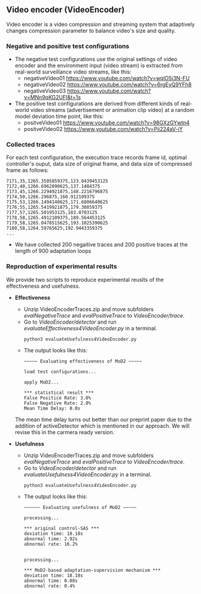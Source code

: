 ## Video encoder (VideoEncoder)

Video encoder is a video compression and streaming system that adaptively changes compression parameter to balance video's size and quality.

### Negative and positive test configurations
* The negative test configurations use the original settings of video encoder and the environment input (video stream) is extracted from real-world surveillance video streams, like this:
  * negativeVideo01 https://www.youtube.com/watch?v=wqlO5i3N-FU  
  * negativeVideo02 https://www.youtube.com/watch?v=6rgEyQ9YFh8  
  * negativeVideo03 https://www.youtube.com/watch?v=MNn9qKG2UFI&t=1s  
* The positive test configurations are derived from different kinds of real-world video streams (advertisement or animation clip video) at a random model deviation time point, like this:
  * positveVideo01 https://www.youtube.com/watch?v=98GXzGYwtn4
  * positveVideo02 https://www.youtube.com/watch?v=Pii224aV-jY

### Collected traces
For each test configuration, the execution trace records frame id, optimal controller's ouput, data size of original frame, and data size of compressed frame as follows:
```
7171,35,1265.3505859375,123.0439453125
7172,40,1266.6962890625,137.1484375
7173,45,1266.2294921875,148.2216796875
7174,50,1266.296875,160.912109375
7175,53,1266.1494140625,171.6806640625
7176,55,1265.5419921875,179.30859375
7177,57,1265.501953125,183.0703125
7178,58,1265.4912109375,189.564453125
7179,58,1265.0478515625,193.1025390625
7180,58,1264.59765625,192.9443359375
...
```
* We have collected 200 negaitive traces and 200 positive traces at the length of 900 adaptation loops

### Reproduction of experimental results
We provide two scripts to reproduce experimental reuslts of the effectiveness and usefulness.

* **Effectiveness**
  * Unzip VideoEncoderTraces.zip and move subfolders *evalNegativeTrace* and *evalPositiveTrace* to *VideoEncoder/trace*.
  * Go to *VideoEncoder/detector* and run *evaluateEffectiveness4VideoEncoder.py* in a terminal. 
    ```
    python3 evaluateUsefulness4VideoEncoder.py
    ```
  * The output looks like this:
    ```
    ~~~~~ Evaluating effectiveness of MoD2 ~~~~~

    load test configurations...

    apply MoD2...

    *** statistical result ***
    False Positice Rate: 3.0%
    False Negative Rate: 2.0%
    Mean Time Delay: 0.0s
    ```
   The mean time delay turns out better than our preprint paper due to the addition of activeDetector which is mentioned in our approach. We will revise this in the carmera ready version.
   
* **Usefulness**
  * Unzip VideoEncoderTraces.zip and move subfolders *evalNegativeTrace* and *evalPositiveTrace* to *VideoEncoder/trace*.
  * Go to *VideoEncoder/detector* and run *evaluateUsefulness4VideoEncoder.py* in a terminal. 
    ```
    python3 evaluateUsefulness4VideoEncoder.py
    ```
  * The output looks like this:
    ```
    ~~~~~~ Evaluating usefulness of MoD2 ~~~~~

    processing...

    *** original control-SAS ***
    deviation time: 18.18s
    abnormal time: 2.92s
    abnormal rate: 16.2%


    processing...

    *** MoD2-based adaptation-supervision mechanism ***
    deviation time: 18.18s
    abnormal time: 0.08s
    abnormal rate: 0.4%
    ```

